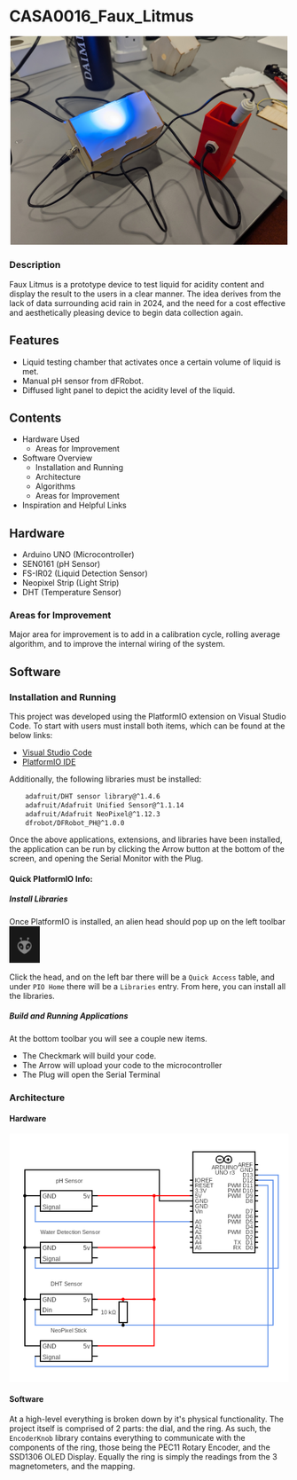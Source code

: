 # CASA0016_Faux_Litmus

<p align="center">
    <img src="./docs/PXL_20241126_191938774.jpg" alt="drawing" width="500"/>
</p>

### Description

Faux Litmus is a prototype device to test liquid for acidity content and display the result to the users in a clear manner.
The idea derives from the lack of data surrounding acid rain in 2024, and the need for a cost effective and aesthetically pleasing device to begin data collection again.

## Features

- Liquid testing chamber that activates once a certain volume of liquid is met.
- Manual pH sensor from dFRobot.
- Diffused light panel to depict the acidity level of the liquid.

## Contents

- Hardware Used
  - Areas for Improvement
- Software Overview
  - Installation and Running
  - Architecture
  - Algorithms
  - Areas for Improvement
- Inspiration and Helpful Links

## Hardware

- Arduino UNO (Microcontroller)
- SEN0161 (pH Sensor)
- FS-IR02 (Liquid Detection Sensor)
- Neopixel Strip (Light Strip)
- DHT (Temperature Sensor)

### Areas for Improvement

Major area for improvement is to add in a calibration cycle, rolling average algorithm, and to improve the internal wiring of the system.

## Software

### Installation and Running

This project was developed using the PlatformIO extension on Visual Studio Code. To start with users must install both items, which can be found at the below links:

- [Visual Studio Code](https://code.visualstudio.com/download)
- [PlatformIO IDE](https://platformio.org/platformio-ide)

Additionally, the following libraries must be installed:

```
	adafruit/DHT sensor library@^1.4.6
	adafruit/Adafruit Unified Sensor@^1.1.14
	adafruit/Adafruit NeoPixel@^1.12.3
	dfrobot/DFRobot_PH@^1.0.0
```

Once the above applications, extensions, and libraries have been installed, the application can be run by clicking the Arrow button at the bottom of the screen, and opening the Serial Monitor with the Plug.

#### Quick PlatformIO Info:

##### Install Libraries

Once PlatformIO is installed, an alien head should pop up on the left toolbar
![PlatformIO_Logo](/docs/PlatformIO_Logo.png)

Click the head, and on the left bar there will be a `Quick Access` table, and under `PIO Home` there will be a `Libraries` entry.
From here, you can install all the libraries.

##### Build and Running Applications

At the bottom toolbar you will see a couple new items.

- The Checkmark will build your code.
- The Arrow will upload your code to the microcontroller
- The Plug will open the Serial Terminal

### Architecture

#### Hardware

![Basic Circuit](/docs/electrical_diagram.png)

#### Software

At a high-level everything is broken down by it's physical functionality. The project itself is comprised of 2 parts: the dial, and the ring. As such, the `EncoderKnob` library contains everything to communicate with the components of the ring, those being the PEC11 Rotary Encoder, and the SSD1306 OLED Display. Equally the ring is simply the readings from the 3 magnetometers, and the mapping.
